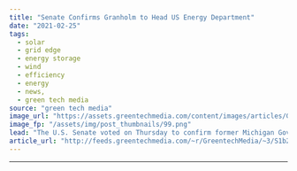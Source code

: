 ```yaml
---
title: "Senate Confirms Granholm to Head US Energy Department"
date: "2021-02-25"
tags: 
  - solar
  - grid edge
  - energy storage
  - wind
  - efficiency
  - energy
  - news,
  - green tech media
source: "green tech media"
image_url: "https://assets.greentechmedia.com/content/images/articles/Granholm_XL.jpg"
image_fp: "/assets/img/post_thumbnails/99.png"
lead: "The U.S. Senate voted on Thursday to confirm former Michigan Governor Jennifer Granholm as Secretary of the Department of Energy, kicking off the administration’s grand plans to shift the country toward decarbonization while boosting the economy. Aft ..."
article_url: "http://feeds.greentechmedia.com/~r/GreentechMedia/~3/S1b2Jyf4P5o/senate-confirms-granholm-to-head-u.s-energy-department"
---
```


---
